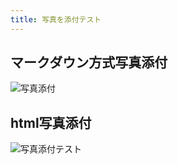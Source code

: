 ```yaml
---
title: 写真を添付テスト
---
```


## マークダウン方式写真添付

![写真添付](/~/Downloads/1320981.jpg )

## html写真添付

<p><img src="~/Downloads/1320981.jpg " alt="写真添付テスト" title="写真添付"></p>

